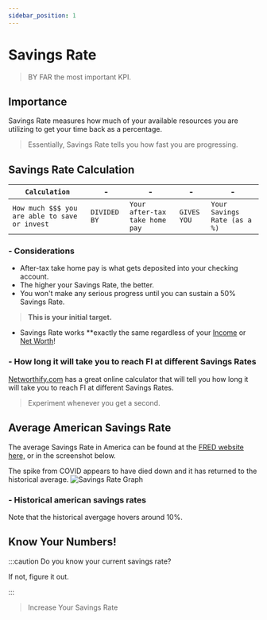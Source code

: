```yaml
---
sidebar_position: 1
---
```


# Savings Rate

>BY FAR the most important KPI.

## Importance

Savings Rate measures how much of your available resources you are utilizing to get your time back as a percentage.  

>Essentially, Savings Rate tells you how fast you are progressing.

## Savings Rate Calculation

<APITable>

| `Calculation` | - | - | - | - |
| - | - | - | - | - |
| `How much $$$ you are able to save or invest` | `DIVIDED BY` | `Your after-tax take home pay` | `GIVES YOU` | `Your Savings Rate (as a %)`|

</APITable>

### - Considerations

- After-tax take home pay is what gets deposited into your checking account.
- The higher your Savings Rate, the better.
- You won't make any serious progress until you can sustain a 50% Savings Rate.
>**This is your initial target.**
- Savings Rate works **exactly the same regardless of your [Income](income.md) or [Net Worth](net-worth.md)!

### - How long it will take you to reach FI at different Savings Rates

[Networthify.com](https://networthify.com/calculator/earlyretirement?income=50000&initialBalance=0&expenses=20000&annualPct=5&withdrawalRate=4) has a great online calculator that will tell you how long it will take you to reach FI at different Savings Rates.
>Experiment whenever you get a second. 

## Average American Savings Rate

The average Savings Rate in America can be found at the [FRED website here,](https://fred.stlouisfed.org/series/PSAVERT) or in the screenshot below. 

The spike from COVID appears to have died down and it has returned to the historical average.
![Savings Rate Graph](/img/sr-historical-avg.svg)

### - Historical american savings rates

Note that the historical avergage hovers around 10%.

## Know Your Numbers!

:::caution Do you know your current savings rate?

If not, figure it out.

:::

>Increase Your Savings Rate